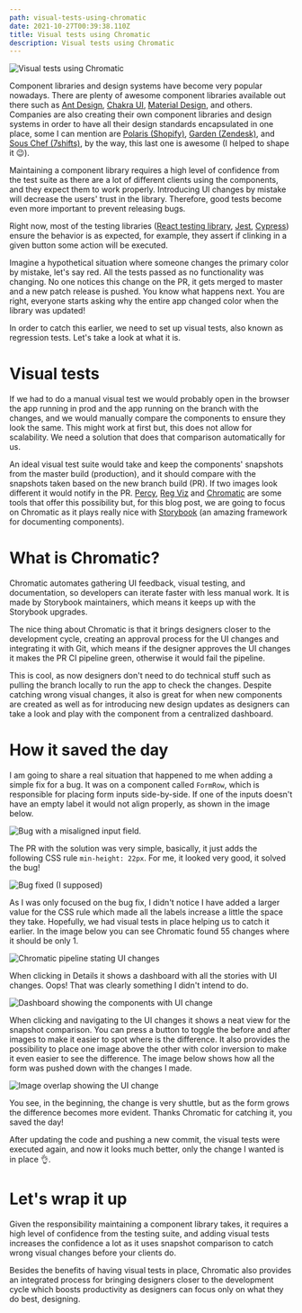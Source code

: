 ```yaml
---
path: visual-tests-using-chromatic
date: 2021-10-27T00:39:38.110Z
title: Visual tests using Chromatic
description: Visual tests using Chromatic
---
```

![Visual tests using Chromatic](/assets/comparison.png "Visual tests using Chromatic")

Component libraries and design systems have become very popular nowadays. There are plenty of awesome component libraries available out there such as [Ant Design](https://ant.design/), [Chakra UI](https://chakra-ui.com/), [Material Design](https://mui.com/), and others. Companies are also creating their own component libraries and design systems in order to have all their design standards encapsulated in one place, some I can mention are [Polaris (﻿Shopify)](https://polaris.shopify.com/), [Garden (﻿Zendesk)](https://garden.zendesk.com/), and [Sous Chef (7shifts)](https://zeroheight.com/31613d024/p/328008-sous-chef-design-system), by the way, this last one is awesome (I helped to shape it 😉).

Maintaining a component library requires a high level of confidence from the test suite as there are a lot of different clients using the components, and they expect them to work properly. Introducing UI changes by mistake will decrease the users' trust in the library. Therefore, good tests become even more important to prevent releasing bugs.

Right now, most of the testing libraries ([React testing library](https://testing-library.com/docs/react-testing-library/intro/), [Jest](https://jestjs.io/), [Cypress](https://www.cypress.io/)) ensure the behavior is as expected, for example, they assert if clinking in a given button some action will be executed.

Imagine a hypothetical situation where someone changes the primary color by mistake, let's say red. All the tests passed as no functionality was changing. No one notices this change on the PR, it gets merged to master and a new patch release is pushed. You know what happens next. You are right, everyone starts asking why the entire app changed color when the library was updated!

In order to catch this earlier, we need to set up visual tests, also known as regression tests. Let's take a look at what it is.

# Visual tests

If we had to do a manual visual test we would probably open in the browser the app running in prod and the app running on the branch with the changes, and we would manually compare the components to ensure they look the same. This might work at first but, this does not allow for scalability. We need a solution that does that comparison automatically for us.

An ideal visual test suite would take and keep the components' snapshots from the master build (production), and it should compare with the snapshots taken based on the new branch build (PR). If two images look different it would notify in the PR. [Percy](https://percy.io/), [Reg Viz](https://reg-viz.github.io/reg-suit/) and [Chromatic](https://www.chromatic.com/) are some tools that offer this possibility but, for this blog post, we are going to focus on Chromatic as it plays really nice with [Storybook](https://storybook.js.org/) (an amazing framework for documenting components).

# What is Chromatic?

Chromatic automates gathering UI feedback, visual testing, and documentation, so developers can iterate faster with less manual work. It is made by Storybook maintainers, which means it keeps up with the Storybook upgrades.

The nice thing about Chromatic is that it brings designers closer to the development cycle, creating an approval process for the UI changes and integrating it with Git, which means if the designer approves the UI changes it makes the PR CI pipeline green, otherwise it would fail the pipeline.

This is cool, as now designers don't need to do technical stuff such as pulling the branch locally to run the app to check the changes. Despite catching wrong visual changes, it also is great for when new components are created as well as for introducing new design updates as designers can take a look and play with the component from a centralized dashboard.

# How it saved the day

I am going to share a real situation that happened to me when adding a simple fix for a bug. It was on a component called `FormRow`, which is responsible for placing form inputs side-by-side. If one of the inputs doesn't have an empty label it would not align properly, as shown in the image below.

![Bug with a misaligned input field.](/assets/screen-shot-2021-10-26-at-6.49.46-pm.png "Bug with a misaligned input field.")

The PR with the solution was very simple, basically, it just adds the following CSS rule `min-height: 22px`. For me, it looked very good, it solved the bug!

![Bug fixed (I supposed)](/assets/screen-shot-2021-10-26-at-6.50.34-pm.png "Bug fixed (I supposed)")

As I was only focused on the bug fix, I didn't notice I have added a larger value for the CSS rule which made all the labels increase a little the space they take. Hopefully, we had visual tests in place helping us to catch it earlier. In the image below you can see Chromatic found 55 changes where it should be only 1.

![Chromatic pipeline stating UI changes](/assets/screen-shot-2021-10-26-at-6.04.40-pm.png "Chromatic pipeline stating UI changes")

When clicking in Details it shows a dashboard with all the stories with UI changes. Oops! That was clearly something I didn't intend to do.

![Dashboard showing the components with UI change](/assets/screen-shot-2021-10-26-at-6.09.48-pm.png "Dashboard showing the components with UI change")

When clicking and navigating to the UI changes it shows a neat view for the snapshot comparison. You can press a button to toggle the before and after images to make it easier to spot where is the difference. It also provides the possibility to place one image above the other with color inversion to make it even easier to see the difference. The image below shows how all the form was pushed down with the changes I made.

![Image overlap showing the UI change](/assets/screen-shot-2021-10-26-at-6.17.22-pm.png "Image overlap showing the UI change")

You see, in the beginning, the change is very shuttle, but as the form grows the difference becomes more evident. Thanks Chromatic for catching it, you saved the day!

After updating the code and pushing a new commit, the visual tests were executed again, and now it looks much better, only the change I wanted is in place 👌.

# Let's wrap it up

Given the responsibility maintaining a component library takes, it requires a high level of confidence from the testing suite, and adding visual tests increases the confidence a lot as it uses snapshot comparison to catch wrong visual changes before your clients do.

Besides the benefits of having visual tests in place, Chromatic also provides an integrated process for bringing designers closer to the development cycle which boosts productivity as designers can focus only on what they do best, designing.
